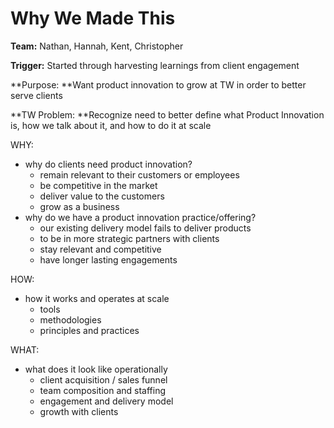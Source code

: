 # Why We Made This

**Team:** Nathan, Hannah, Kent, Christopher

**Trigger:** Started through harvesting learnings from client engagement

**Purpose: **Want product innovation to grow at TW in order to better serve clients

**TW Problem: **Recognize need to better define what Product Innovation is, how we talk about it, and how to do it at scale

WHY:

* why do clients need product innovation?
  * remain relevant to their customers or employees
  * be competitive in the market
  * deliver value to the customers
  * grow as a business
* why do we have a product innovation practice/offering?
  * our existing delivery model fails to deliver products
  * to be in more strategic partners with clients
  * stay relevant and competitive
  * have longer lasting engagements

HOW:

* how it works and operates at scale 
  * tools
  * methodologies
  * principles and practices

WHAT:

* what does it look like operationally
  * client acquisition / sales funnel
  * team composition and staffing
  * engagement and delivery model
  * growth with clients



